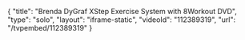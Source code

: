 {
    "title": "Brenda DyGraf XStep Exercise System with 8Workout DVD",
    "type": "solo",
    "layout": "iframe-static",
    "videoId": "112389319",
    "url": "\/tvpembed\/112389319"
}